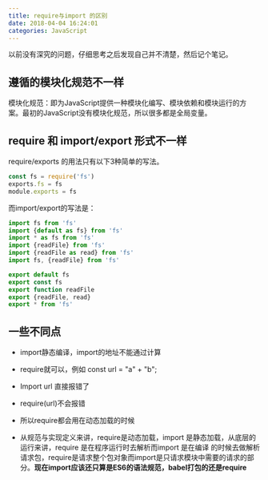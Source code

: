 ```yaml
---
title: require与import 的区别
date: 2018-04-04 16:24:01
categories: JavaScript
---
```

以前没有深究的问题，仔细思考之后发现自己并不清楚，然后记个笔记。

<!--more-->

## 遵循的模块化规范不一样

模块化规范：即为JavaScript提供一种模块化编写、模块依赖和模块运行的方案。最初的JavaScript没有模块化规范，所以很多都是全局变量。

## require 和 import/export 形式不一样
require/exports 的用法只有以下3种简单的写法。

```javascript
const fs = require('fs')
exports.fs = fs
module.exports = fs
```

而import/export的写法是：
```javascript
import fs from 'fs'
import {default as fs} from 'fs'
import * as fs from 'fs'
import {readFile} from 'fs'
import {readFile as read} from 'fs'
import fs, {readFile} from 'fs'

export default fs
export const fs
export function readFile
export {readFile, read}
export * from 'fs'
```
## 一些不同点

- import静态编译，import的地址不能通过计算

- require就可以，例如 const url = "a" + "b"; 

- Import url 直接报错了

- require(url)不会报错

- 所以require都会用在动态加载的时候

- 从规范与实现定义来讲，require是动态加载，import 是静态加载，从底层的运行来讲，require 是在程序运行时去解析而import 是在编译 的时候去做解析请求包，require是请求整个包对象而import是只请求模块中需要的请求的部分。**现在import应该还只算是ES6的语法规范，babel打包的还是require**

